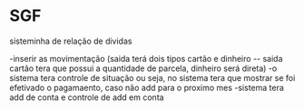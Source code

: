 # SGF
 sisteminha de relação de dividas



-inserir as movimentação (saida terá dois tipos cartão e dinheiro -- saida cartão tera que possui a quantidade de parcela, dinheiro será direta)
-o sistema tera controle de situação ou seja, no sistema tera que mostrar se foi efetivado o pagamaento, caso não add para o proximo mes
-sistema tera add de conta e controle de add em conta 